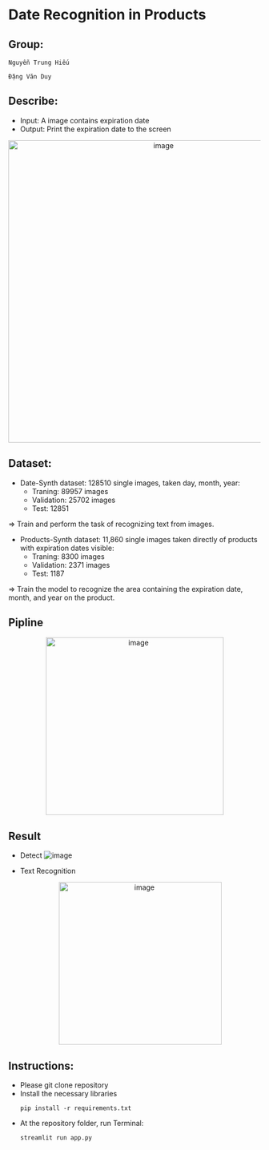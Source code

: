#  Date Recognition in Products

## Group:

    Nguyễn Trung Hiếu
    
    Đặng Văn Duy


## Describe:
  - Input: A image contains expiration date 
  - Output: Print the expiration date to the screen
<p align="center">
  <img  width="604" alt="image" src="https://github.com/HieuNTg/Date-Recognition/assets/96096473/23da4d31-45d7-4824-96bd-3b2aa25b090f">
</p>


## Dataset:
- Date-Synth dataset: 128510 single images, taken day, month, year: 
    - Traning: 89957 images
    - Validation: 25702 images
    - Test: 12851
  
=> Train and perform the task of recognizing text from images.

- Products-Synth dataset: 11,860 single images taken directly of products with expiration dates visible:
    - Traning: 8300 images
    - Validation: 2371 images
    - Test: 1187

=> Train the model to recognize the area containing the expiration date, month, and year on the product.

## Pipline
   <p align="center">
     <img width="355" alt="image" src="https://github.com/HieuNTg/Date-Recognition/assets/96096473/b5c758ed-fcb5-4e10-a2c8-a71720b8865a">
    </p>


## Result
- Detect
      ![image](https://github.com/HieuNTg/Date-Recognition/assets/96096473/e3e831fa-b112-439f-8f3f-7ad5f7aa7345)

- Text Recognition
    <p align="center">
     <img align="center" width="325" alt="image" src="https://github.com/HieuNTg/Date-Recognition/assets/96096473/0c8f2223-ef85-43cc-a957-2865861b330a">
    </p>
        

## Instructions:
- Please git clone repository
- Install the necessary libraries
  ```shell
  pip install -r requirements.txt
  
- At the repository folder, run Terminal:
   ```shell
  streamlit run app.py
  
